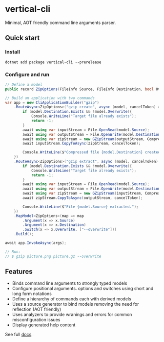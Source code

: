# vertical-cli

Minimal, AOT friendly command line arguments parser.

## Quick start

### Install

```shell
dotnet add package vertical-cli --prerelease
```
### Configure and run

```csharp
// Define a model
public record ZipOptions(FileInfo Source, FileInfo Destination, bool Overwrite);

// Build an application with two commands
var app = new CliApplicationBuilder("gzip")
    .RouteAsync<ZipOptions>("gzip create", async (model, cancelToken) => {
        if (model.Destination.Exists && !model.Overwrite){
            Console.WriteLine("Target file already exists");
            return -1;
        }
        await using var inputStream = File.OpenRead(model.Source);
        await using var outputStream = File.OpenWrite(model.Destination);
        await using var zipStream = new GZipStream(outputStream, CompressionMode.Compress);
        await inputStream.CopyToAsync(zipStream, cancelToken);

        Console.WriteLine($"Compressed file {model.Destination} created.");
    })
    .RouteAsync<ZipOptions>("gzip extract", async (model, cancelToken) => {
        if (model.Destination.Exists && !model.Overwrite){
            Console.WriteLine("Target file already exists");
            return -1;
        }
        await using var inputStream = File.OpenRead(model.Source);
        await using var outputStream = File.OpenWrite(model.Destination);
        await using var zipStream = new GZipStream(inputStream, CompressionMode.Decompress);
        await zipStream.CopyToAsync(outputStream, cancelToken);

        Console.WriteLine($"File {model.Source} extracted.");
    })
    .MapModel<ZipOptions>(map => map
        .Argument(x => x.Source)
        .Argument(x => x.Destination)
        .Switch(x => x.Overwrite, ["--overwrite"]))
    .Build();

await app.InvokeAsync(args);

// Run:
// $ gzip picture.png picture.gz --overwrite
```

## Features

- Binds command line arguments to strongly typed models
- Configure positional arguments. options and switches using short and long form notations
- Define a hierarchy of commands each with derived models
- Uses a source generator to bind models removing the need for reflection (AOT friendly)
- Uses analyzers to provide wranings and errors for common misconfiguration issues
- Display generated help content

See full [docs](https://github.com/verticalsoftware/vertical-cli/blob/main/assets/docs.md).